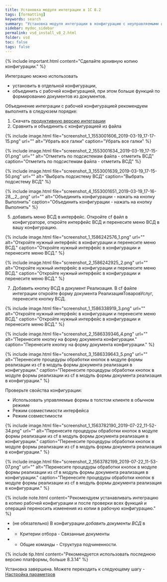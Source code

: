 ```yaml
---
title: Установка модуля интеграции в 1С 8.2
tags: [formatting]
keywords: search
summary: "Установка модуля интеграции в конфигурацию с неуправляемыми формами (устаревшие)"
sidebar: mydoc_sidebar
permalink: vsd_install_v8_2.html
folder: vsd 
toc: false
tags: false
---
```


<style>
.result {
background-color: #000000;
border: 1px solid #dedede;
padding: 10px;
margin-top: 10px;
margin-bottom: 10px;
}
</style>

{% include important.html content="Сделайте архивную копию конфигурации." %}

Интеграцию можно использовать 
* установить в отдельной конфигурации,
* объединить с рабочей конфигурацией, при этом больше функций по формированию документов из документов.

Объединение интеграции с рабочей конфигурацией рекомендуем выполнять в следуюзем порядке:

1. Скачать [продуктивную версию интеграции](https://redmine.kb99.pro/projects/vsd_1c_work/files)
2. Сравнить и объединить с конфигурацией из файла

{% include image.html file="screenshot_1_1553001606_2019-03-19_17-17-15.png" url="" alt="Убрать все галки" caption="Убрать все галки" %}

{% include image.html file="screenshot_2_1553001634_2019-03-19_17-15-01.png" url="" alt="Отметить по подсистемам файла - отметить ВСД" caption="Отметить по подсистемам файла - отметить ВСД" %}

{% include image.html file="screenshot_3_1553001639_2019-03-19_17-15-50.png" url="" alt="Выбрать подсистему ВСД" caption="Выбрать подсистему ВСД" %}

{% include image.html file="screenshot_4_1553001651_2019-03-19_17-16-28__2_.png" url="" alt="Объединить конфигурации - нажать на кнопку Выполнить" caption="Объединить конфигурации - нажать на кнопку Выполнить" %}

5. добавить меню ВСД в интерфейс.
Откройте cf файл в конфигураторе, откройте интерфейс ВСД и перенесите меню ВСД в вашу конфигурацию.

{% include image.html file="screenshot_1_1586242576_1.png" url="" alt="Откройте нужный интерфейс в конфигурации и перенесите меню ВСД." caption="Откройте нужный интерфейс в конфигурации и перенесите меню ВСД." %}

{% include image.html file="screenshot_2_1586242925_2.png" url="" alt="Откройте нужный интерфейс в конфигурации и перенесите меню ВСД." caption="Откройте нужный интерфейс в конфигурации и перенесите меню ВСД." %}
 

7. Добавить кнопку ВСД в документ Реализация. 
В cf файле интеграции откройте форму документа РеализацияТоваровУслуг, перенесите кнопку ВСД.

{% include image.html file="screenshot_1_1586338919_3.png" url="" alt="Откройте нужный интерфейс в конфигурации и перенесите меню ВСД." caption="Откройте нужный интерфейс в конфигурации и перенесите меню ВСД." %}

{% include image.html file="screenshot_2_1586339346_4.png" url="" alt="Перенесите кнопку на форму документа конфигурации." caption="Перенесите кнопку на форму документа конфигурации." %}

{% include image.html file="screenshot_3_1586339643_5.png" url="" alt="Перенесите процедуры обработки кнопок в модуле формы реализации из cf в модуль формы документа реализация в конфигурации." caption="Перенесите процедуры обработки кнопок в модуле формы реализации из cf в модуль формы документа реализация в конфигурации." %}

Проверьте свойства конфигурации:
* Использовать управляемые формы в толстом клиенте в обычном режиме
* Режим совместимости интерфейса 
* Режим совместимости

{% include image.html file="screenshot_1_1563782190_2019-07-22_11-52-34.png" url="" alt="Перенесите процедуры обработки кнопок в модуле формы реализации из cf в модуль формы документа реализация в конфигурации." caption="Перенесите процедуры обработки кнопок в модуле формы реализации из cf в модуль формы документа реализация в конфигурации." %}

{% include image.html file="screenshot_2_1563782199_2019-07-22_11-53-07.png" url="" alt="Перенесите процедуры обработки кнопок в модуле формы реализации из cf в модуль формы документа реализация в конфигурации." caption="Перенесите процедуры обработки кнопок в модуле формы реализации из cf в модуль формы документа реализация в конфигурации." %}


{% include note.html content="Рекомендуем устанавливать интеграцию в копию рабочей конфигурации и после проверки всех функций и операций переносить изменения из копии в рабочую конфигурацию." %}


* (не обязательно) В конфигурации *добавить документы ВСД* в 
* * Критерии отбора - Связанные документы 
* * Общие команды - Структура подчиненности.

{% include tip.html content="Рекомендуется использовать последнюю версию платформы, больше 8.3.14" %}

Установка завершена. Можете переходить к следующему шагу - [Настройка параметров](vsd_params_v8.html)